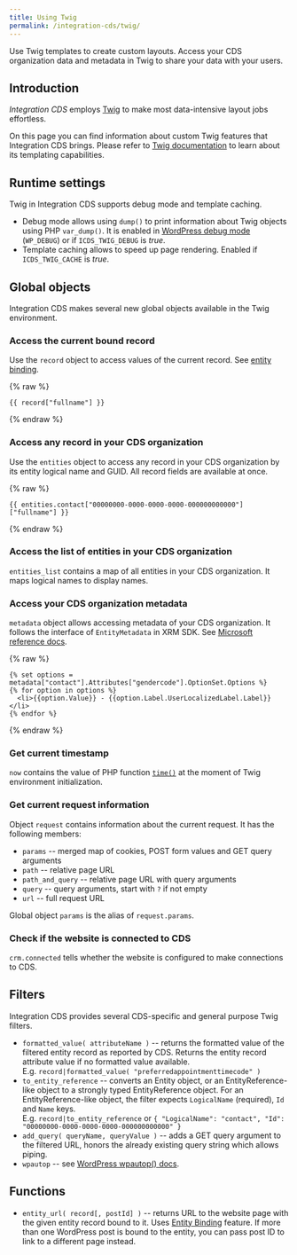 ```yaml
---
title: Using Twig
permalink: /integration-cds/twig/
---
```


<p class="lead">Use Twig templates to create custom layouts. Access your CDS organization data and metadata in Twig to share your data with your users.</p>

## Introduction

*Integration CDS* employs [Twig](https://twig.symfony.com/) to make most data-intensive layout jobs effortless.

On this page you can find information about custom Twig features that Integration CDS brings. Please refer to [Twig documentation](https://twig.symfony.com/doc/2.x/templates.html) to learn about its templating capabilities.

## Runtime settings

Twig in Integration CDS supports debug mode and template caching.

- Debug mode allows using `dump()` to print information about Twig objects using PHP `var_dump()`. It is enabled in [WordPress debug mode](https://wordpress.org/support/article/debugging-in-wordpress/) (`WP_DEBUG`) or if `ICDS_TWIG_DEBUG` is *true*.
- Template caching allows to speed up page rendering. Enabled if `ICDS_TWIG_CACHE` is *true*.

## Global objects

Integration CDS makes several new global objects available in the Twig environment.

### Access the current bound record

Use the `record` object to access values of the current record. See [entity binding](entity-binding/).

{% raw %}
``` twig
{{ record["fullname"] }}
```
{% endraw %}

### Access any record in your CDS organization

Use the `entities` object to access any record in your CDS organization by its entity logical name and GUID. All record fields are available at once.

{% raw %}
``` twig
{{ entities.contact["00000000-0000-0000-0000-000000000000"]["fullname"] }}
```
{% endraw %}

### Access the list of entities in your CDS organization

`entities_list` contains a map of all entities in your CDS organization. It maps logical names to display names.

### Access your CDS organization metadata

`metadata` object allows accessing metadata of your CDS organization. It follows the interface of `EntityMetadata` in XRM SDK. See [Microsoft reference docs](https://docs.microsoft.com/en-us/dotnet/api/microsoft.xrm.sdk.metadata.entitymetadata).

{% raw %}
``` twig
{% set options = metadata["contact"].Attributes["gendercode"].OptionSet.Options %}
{% for option in options %}
  <li>{{option.Value}} - {{option.Label.UserLocalizedLabel.Label}}</li>
{% endfor %}
```
{% endraw %}

### Get current timestamp

`now` contains the value of PHP function [`time()`](https://www.php.net/manual/en/function.time.php) at the moment of Twig environment initialization.

### Get current request information

Object `request` contains information about the current request. It has the following members:

- `params` -- merged map of cookies, POST form values and GET query arguments
- `path` -- relative page URL
- `path_and_query` -- relative page URL with query arguments
- `query` -- query arguments, start with `?` if not empty
- `url` -- full request URL

Global object `params` is the alias of `request.params`.

### Check if the website is connected to CDS

`crm.connected` tells whether the website is configured to make connections to CDS.

## Filters

Integration CDS provides several CDS-specific and general purpose Twig filters.

- `formatted_value( attributeName )` -- returns the formatted value of the filtered entity record as reported by CDS. Returns the entity record attribute value if no formatted value available.  
 E.g. `record|formatted_value( "preferredappointmenttimecode" )`
- `to_entity_reference` -- converts an Entity object, or an EntityReference-like object to a strongly typed EntityReference object. For an EntityReference-like object, the filter expects `LogicalName` (required), `Id` and `Name` keys.  
 E.g. `record|to_entity_reference` or `{ "LogicalName": "contact", "Id": "00000000-0000-0000-0000-000000000000" }`
- `add_query( queryName, queryValue )` -- adds a GET query argument to the filtered URL, honors the already existing query string which allows piping.
- `wpautop` -- see [WordPress wpautop() docs](https://developer.wordpress.org/reference/functions/wpautop/).

## Functions

- `entity_url( record[, postId] )` -- returns URL to the website page with the given entity record bound to it. Uses [Entity Binding](entity-binding/) feature. If more than one WordPress post is bound to the entity, you can pass post ID to link to a different page instead.

